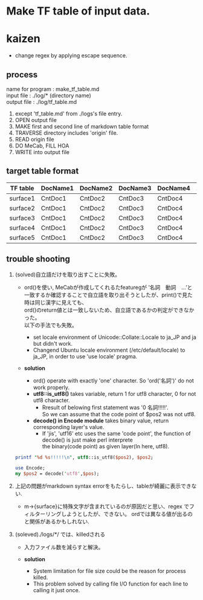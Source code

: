 # Make TF table of input data. 

# kaizen
- change regex by applying escape sequence.

## process
name for program : make\_tf\_table.md  
input file : ./log/\* (directory name)   
output file : ./log/tf\_table.md

1. except 'tf\_table.md' from ./logs's file entry.
1. OPEN output file
1. MAKE first and second line of markdown table format
1. TRAVERSE directory includes 'origin' file. 
1. READ origin file
1. DO MeCab, FILL HOA
1. WRITE into output file

## target table format
TF table | DocName1 | DocName2 | DocName3 | DocName4 | ... | DocNameN
-------- | -------- | -------- | -------- | -------- | -------- | ------- 
surface1 | CntDoc1  | CntDoc2  | CntDoc3  | CntDoc4  | ... | CntDocN
surface2 | CntDoc1  | CntDoc2  | CntDoc3  | CntDoc4  | ... | CntDocN
surface3 | CntDoc1  | CntDoc2  | CntDoc3  | CntDoc4  | ... | CntDocN
surface4 | CntDoc1  | CntDoc2  | CntDoc3  | CntDoc4  | ... | CntDocN
surface5 | CntDoc1  | CntDoc2  | CntDoc3  | CntDoc4  | ... | CntDocN
                                             
## trouble shooting
1. (solved)自立語だけを取り出すことに失敗。    
	-	ord()を使い, MeCabが作成してくれるたfeaturegが ’名詞　動詞　…’と  
	一致するか確認することで自立語を取り出そうとしたが、print()で見た時は同じ漢字に見えても、  
	ord()のreturn値とは一致しないため、自立語であるかの判定ができなかった。  
	以下の手法でも失敗。  
		- set locale environment of Unicode::Collate::Locale to ja\_JP and ja but didn't work.
		- Changend Ubuntu locale environment (/etc/default/locale) to ja\_JP, in order to use 'use locale' pragma.

	- __solution__
		- ord() operate with exactly 'one' character. So 'ord('名詞')' do not work properly.   
		- __utf8::is_utf8()__ takes variable, return 1 for utf8 character, 0 for not utf8 character.  
			- Rresult of belowing first statement was '0 名詞!!!!!'.   
			So we can assume that the code point of $pos2 was not utf8.
		- __decode() in Encode module__ takes binary value, return corresponding layer's value.  
			- If 'jis', 'utf16' etc uses the same 'code point', the function of decode() is just make perl interprete    
			 the binary(code point) as given layer(In here, utf8).   
	```perl	
	printf "%d %s!!!!!\n", utf8::is_utf8($pos2), $pos2;
	```
	```perl
	use Encode;
	my $pos2 = decode('utf8',$pos);
	```

	
1. 上記の問題がmarkdown syntax errorをもたらし、tableが綺麗に表示できない.
	-	m->{surface}に特殊文字が含まれているのが原因だと思い、regex	でフィルターリングしようとしたが、できない。
	ordでは異なる値が出るのと関係があるかもしれない.

1. (soleved)./logs/\*/ では、killedされる
	- 入力ファイル数を減らすと解決。

	- __solution__
		-	System limitation for file size could be the reason for process killed.
		- This problem solved by calling file I/O function for each line to calling it just once.
